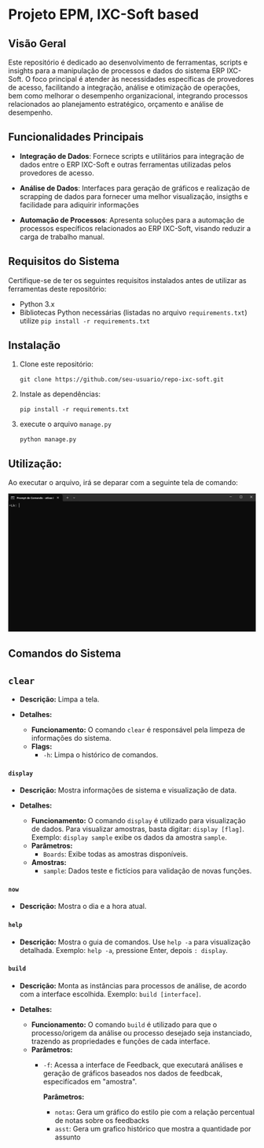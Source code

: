 # Projeto EPM, IXC-Soft based 

## Visão Geral

Este repositório é dedicado ao desenvolvimento de ferramentas, scripts e insights para a manipulação de processos e dados do sistema ERP IXC-Soft. O foco principal é atender às necessidades específicas de provedores de acesso, facilitando a integração, análise e otimização de operações, bem como melhorar o desempenho organizacional, integrando processos relacionados ao planejamento estratégico, orçamento e análise de desempenho.

## Funcionalidades Principais

- **Integração de Dados**: Fornece scripts e utilitários para integração de dados entre o ERP IXC-Soft e outras ferramentas utilizadas pelos provedores de acesso.

- **Análise de Dados**: Interfaces para geração de gráficos e realização de scrapping de dados para fornecer uma melhor visualização, insigths e facilidade para adiquirir informações

- **Automação de Processos**: Apresenta soluções para a automação de processos específicos relacionados ao ERP IXC-Soft, visando reduzir a carga de trabalho manual.

## Requisitos do Sistema

Certifique-se de ter os seguintes requisitos instalados antes de utilizar as ferramentas deste repositório:

- Python 3.x
- Bibliotecas Python necessárias (listadas no arquivo `requirements.txt`) utilize ```pip install -r requirements.txt```

## Instalação

1. Clone este repositório:

   ```
   git clone https://github.com/seu-usuario/repo-ixc-soft.git
   ```

2. Instale as dependências:
    
    ```
    pip install -r requirements.txt
    ```
3. execute o arquivo ```manage.py```

    ```
    python manage.py
    ```

## Utilização:

Ao executar o arquivo, irá se deparar com a seguinte tela de comando:

![Terminal](readme/Terminal.png)

## Comandos do Sistema

## `clear`

- **Descrição:** Limpa a tela.
  
- **Detalhes:**
  - **Funcionamento:** O comando `clear` é responsável pela limpeza de informações do sistema.
  - **Flags:**
    - `-h`: Limpa o histórico de comandos.

#### `display`

- **Descrição:** Mostra informações de sistema e visualização de data.
  
- **Detalhes:**
  - **Funcionamento:** O comando `display` é utilizado para visualização de dados. Para visualizar amostras, basta digitar: `display [flag]`. Exemplo: `display sample` exibe os dados da amostra `sample`.
  - **Parâmetros:**
    - `Boards`: Exibe todas as amostras disponíveis.
  - **Amostras:**
    - `sample`: Dados teste e fictícios para validação de novas funções.

#### `now`

- **Descrição:** Mostra o dia e a hora atual.

#### `help`

- **Descrição:** Mostra o guia de comandos. Use `help -a` para visualização detalhada. Exemplo: `help -a`, pressione Enter, depois `: display`.

#### `build`

- **Descrição:** Monta as instâncias para processos de análise, de acordo com a interface escolhida. Exemplo: `build [interface]`.
  
- **Detalhes:**
  - **Funcionamento:** O comando `build` é utilizado para que o processo/origem da análise ou processo desejado seja instanciado, trazendo as propriedades e funções de cada interface.
  - **Parâmetros:**
    - `-f`: Acessa a interface de Feedback, que executará análises e geração de gráficos baseados nos dados de feedbcak, especifícados em "amostra".
      
      **Parâmetros:**
      - `notas`: Gera um gráfico do estilo pie com a relação percentual de notas sobre os feedbacks
      - `asst`: Gera um grafico histórico que mostra a quantidade por assunto